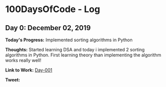 # 100DaysOfCode - Log

## Day 0: December 02, 2019

**Today's Progress:** Implemented sorting algorithms in Python

**Thoughts:** Started learning DSA and today i implemented 2 sorting algorithms in Python. First learning theory than implementing the algorithm works really well! 

**Link to Work:** [Day-001](Programs/Day001)

**Tweet:**

